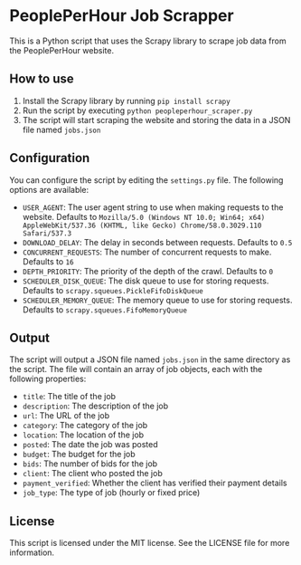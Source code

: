 # PeoplePerHour Job Scrapper

This is a Python script that uses the Scrapy library to scrape job data from the PeoplePerHour website.

## How to use

1. Install the Scrapy library by running `pip install scrapy`
2. Run the script by executing `python peopleperhour_scraper.py`
3. The script will start scraping the website and storing the data in a JSON file named `jobs.json`

## Configuration

You can configure the script by editing the `settings.py` file. The following options are available:

* `USER_AGENT`: The user agent string to use when making requests to the website. Defaults to `Mozilla/5.0 (Windows NT 10.0; Win64; x64) AppleWebKit/537.36 (KHTML, like Gecko) Chrome/58.0.3029.110 Safari/537.3`
* `DOWNLOAD_DELAY`: The delay in seconds between requests. Defaults to `0.5`
* `CONCURRENT_REQUESTS`: The number of concurrent requests to make. Defaults to `16`
* `DEPTH_PRIORITY`: The priority of the depth of the crawl. Defaults to `0`
* `SCHEDULER_DISK_QUEUE`: The disk queue to use for storing requests. Defaults to `scrapy.squeues.PickleFifoDiskQueue`
* `SCHEDULER_MEMORY_QUEUE`: The memory queue to use for storing requests. Defaults to `scrapy.squeues.FifoMemoryQueue`

## Output

The script will output a JSON file named `jobs.json` in the same directory as the script. The file will contain an array of job objects, each with the following properties:

* `title`: The title of the job
* `description`: The description of the job
* `url`: The URL of the job
* `category`: The category of the job
* `location`: The location of the job
* `posted`: The date the job was posted
* `budget`: The budget for the job
* `bids`: The number of bids for the job
* `client`: The client who posted the job
* `payment_verified`: Whether the client has verified their payment details
* `job_type`: The type of job (hourly or fixed price)

## License

This script is licensed under the MIT license. See the LICENSE file for more information.
